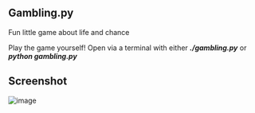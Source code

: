 ## Gambling.py
Fun little game about life and chance

Play the game yourself! Open via a terminal with either ***./gambling.py*** or ***python gambling.py***

## Screenshot
![image](https://raw.githubusercontent.com/sedaji/Gambler/master/Annotation%202019-06-28%20132322.png)




